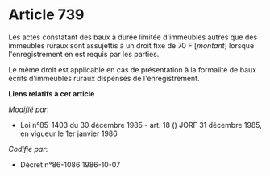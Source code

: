 # Article 739

Les actes constatant des baux à durée limitée d'immeubles autres que des immeubles ruraux sont assujettis à un droit fixe de
70 F [*montant*] lorsque l'enregistrement en est requis par les parties.

Le même droit est applicable en cas de présentation à la formalité de baux écrits d'immeubles ruraux dispensés de
l'enregistrement.

**Liens relatifs à cet article**

_Modifié par_:

  - Loi n°85-1403 du 30 décembre 1985 - art. 18 () JORF 31 décembre 1985, en vigueur le 1er janvier 1986

_Codifié par_:

  - Décret n°86-1086 1986-10-07
